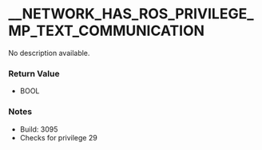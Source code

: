 # __NETWORK_HAS_ROS_PRIVILEGE_MP_TEXT_COMMUNICATION

No description available.

### Return Value
* BOOL

### Notes
* Build: 3095
* Checks for privilege 29

